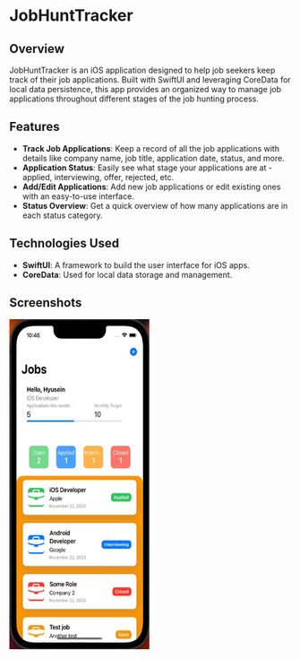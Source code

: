 # JobHuntTracker

## Overview
JobHuntTracker is an iOS application designed to help job seekers keep track of their job applications. Built with SwiftUI and leveraging CoreData for local data persistence, this app provides an organized way to manage job applications throughout different stages of the job hunting process.

## Features
- **Track Job Applications**: Keep a record of all the job applications with details like company name, job title, application date, status, and more.
- **Application Status**: Easily see what stage your applications are at - applied, interviewing, offer, rejected, etc.
- **Add/Edit Applications**: Add new job applications or edit existing ones with an easy-to-use interface.
- **Status Overview**: Get a quick overview of how many applications are in each status category.

## Technologies Used
- **SwiftUI**: A framework to build the user interface for iOS apps.
- **CoreData**: Used for local data storage and management.

## Screenshots
<img src="https://github.com/Hus782/JobHuntTracker/blob/main/screenshots/demo.gif" width="250" />
